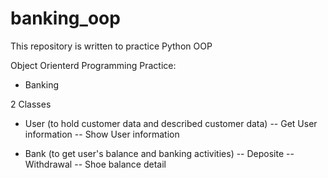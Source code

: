 # banking_oop
This repository is written to practice Python OOP

Object Orienterd Programming Practice:
- Banking

2 Classes
- User (to hold customer data and described customer data)
-- Get User information 
-- Show User information

- Bank (to get user's balance and banking activities)
-- Deposite
-- Withdrawal
-- Shoe balance detail
